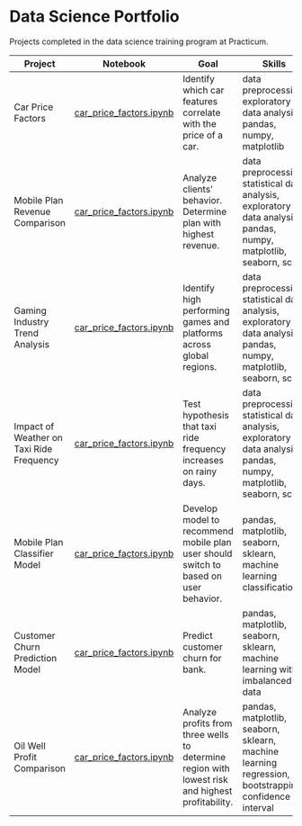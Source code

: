 # Data Science Portfolio 

Projects completed in the data science training program at Practicum.

| Project | Notebook | Goal | Skills |
| ---- | ---- | ---- | ---- |
| Car Price Factors | [car_price_factors.ipynb](car_price_factors.ipynb) | Identify which car features correlate with the price of a car. | data preprocessing, exploratory data analysis, pandas, numpy, matplotlib  |
| Mobile Plan Revenue Comparison | [car_price_factors.ipynb](car_price_factors.ipynb) | Analyze clients' behavior. Determine plan with highest revenue. | data preprocessing, statistical data analysis, exploratory data analysis, pandas, numpy, matplotlib, seaborn, scipy  |
| Gaming Industry Trend Analysis | [car_price_factors.ipynb](car_price_factors.ipynb) | Identify high performing games and platforms across global regions. | data preprocessing, statistical data analysis, exploratory data analysis, pandas, numpy, matplotlib, seaborn, scipy  |
| Impact of Weather on Taxi Ride Frequency | [car_price_factors.ipynb](car_price_factors.ipynb) | Test hypothesis that taxi ride frequency increases on rainy days. | data preprocessing, statistical data analysis, exploratory data analysis, pandas, numpy, matplotlib, seaborn, scipy  |
| Mobile Plan Classifier Model | [car_price_factors.ipynb](car_price_factors.ipynb) | Develop model to recommend mobile plan user should switch to based on user behavior. | pandas, matplotlib, seaborn, sklearn, machine learning classification |
| Customer Churn Prediction Model | [car_price_factors.ipynb](car_price_factors.ipynb) | Predict customer churn for bank. | pandas, matplotlib, seaborn, sklearn, machine learning with imbalanced data |
| Oil Well Profit Comparison | [car_price_factors.ipynb](car_price_factors.ipynb) | Analyze profits from three wells to determine region with lowest risk and highest profitability.| pandas, matplotlib, seaborn, sklearn, machine learning regression, bootstrapping, confidence interval |
